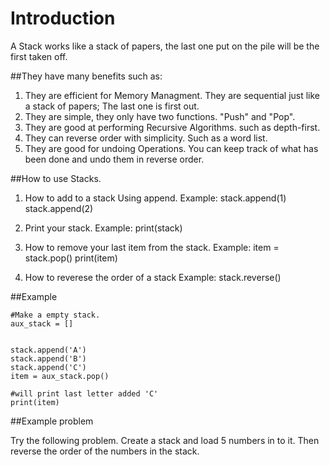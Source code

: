 # Introduction 
A Stack works like a stack of papers, the last one put on the pile will be the first taken off. 

##They have many benefits such as:
1. They are efficient for Memory Managment. They are sequential just like a stack of papers; The last one is first out.
2. They are simple, they only have two functions. "Push" and "Pop".
3. They are good at performing Recursive Algorithms. such as depth-first.
4. They can reverse order with simplicity. Such as a word list.
5. They are good for undoing Operations. You can keep track of what has been done and undo them in reverse order.

##How to use Stacks.
1. How to add to a stack
    Using append.
    Example: stack.append(1)
             stack.append(2)

2. Print your stack.
    Example: print(stack)
    
3. How to remove your last item from the stack.
    Example: item = stack.pop()
    print(item)
   
4. How to reverese the order of a stack
    Example: stack.reverse()
    
    
    
##Example 
```
#Make a empty stack.
aux_stack = []
    

stack.append('A')
stack.append('B')
stack.append('C')
item = aux_stack.pop()

#will print last letter added 'C'
print(item)

```

##Example problem

Try the following problem. 
Create a stack and load 5 numbers in to it. Then reverse the order of the numbers in the stack.




